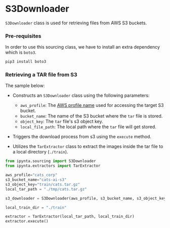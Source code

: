 # S3Downloader

`S3Downloader` class is used for retrieving files from AWS S3 buckets.

### Pre-requisites

In order to use this sourcing class, we have to install an extra dependency which is `boto3`.

```sh
pip3 install boto3
```

### Retrieving a TAR file from S3

The sample below:

- Constructs an `S3Downloader` class using the following parameters:

  - `aws_profile`: The [AWS profile name](https://docs.aws.amazon.com/cli/latest/userguide/cli-configure-profiles.html) used for accessing the target S3 bucket.
  - `bucket_name`: The name of the S3 bucket where the `tar` file is stored.
  - `object_key`: The `tar` file's s3 object key.
  - `local_file_path`: The local path where the `tar` file will get stored.

- Triggers the download process from s3 using the `execute` method.
- Utilizes the `TarExtractor` class to extract the images inside the tar file to a local directory (`./train`).

```py
from ipynta.sourcing import S3Downloader
from ipynta.extractors import TarExtractor

aws_profile="cats_corp"
s3_bucket_name="cats-ai-s3"
s3_object_key="train/cats.tar.gz"
local_tar_path = "./tmp/cats.tar.gz"

s3_downloader = S3Downloader(aws_profile, s3_bucket_name, s3_object_key, local_tar_path)

local_train_dir = "./train"

extractor = TarExtractor(local_tar_path, local_train_dir)
extractor.execute()
```
